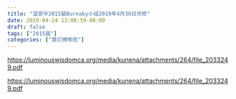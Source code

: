 ```yaml
---
title: "温哥华2015届Burnaby小组2019年4月30日共修"
date: 2019-04-24 13:08:59-08:00
draft: false
tags: ["2015届"]
categories: ["慧灯禅修班"]
---
```

https://luminouswisdomca.org/media/kunena/attachments/264/file_2033249.pdf

 https://luminouswisdomca.org/media/kunena/attachments/264/file_2033249.pdf
